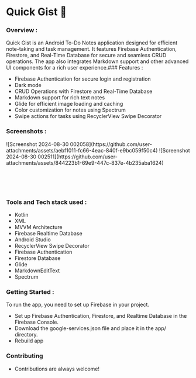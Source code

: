 # Quick Gist 📝

### Overview :
Quick Gist is an Android To-Do Notes application designed for efficient note-taking and task management. It features Firebase Authentication, Firestore, and Real-Time Database for secure and seamless CRUD operations. The app also integrates Markdown support and other advanced UI components for a rich user experience.### Features :
* Firebase Authentication for secure login and registration
* Dark mode
* CRUD Operations with Firestore and Real-Time Database
* Markdown support for rich text notes
* Glide for efficient image loading and caching
* Color customization for notes using Spectrum
* Swipe actions for tasks using RecyclerView Swipe Decorator 
 ### Screenshots : 
 
 <table align="center">
 ![Screenshot 2024-08-30 002058](https://github.com/user-attachments/assets/aebf1011-fc66-4eac-840f-e9bc059f50c4)
 ![Screenshot 2024-08-30 002511](https://github.com/user-attachments/assets/844223b1-69e9-447c-837e-4b235aba1624)

</table><br><br>

### Tools and Tech stack used : 

 * Kotlin
 * XML
 * MVVM Architecture
 * Firebase Realtime Database
 * Android Studio
 * RecyclerView Swipe Decorator
 * Firebase Authentication
 * Firestore Database
 * Glide
 * MarkdownEditText
 * Spectrum

### Getting Started :
To run the app, you need to set up Firebase in your project.
 * Set up Firebase Authentication, Firestore, and Realtime Database in the Firebase Console.
 * Download the google-services.json file and place it in the app/ directory.
 * Rebuild app
 
### Contributing

   - Contributions are always welcome!
